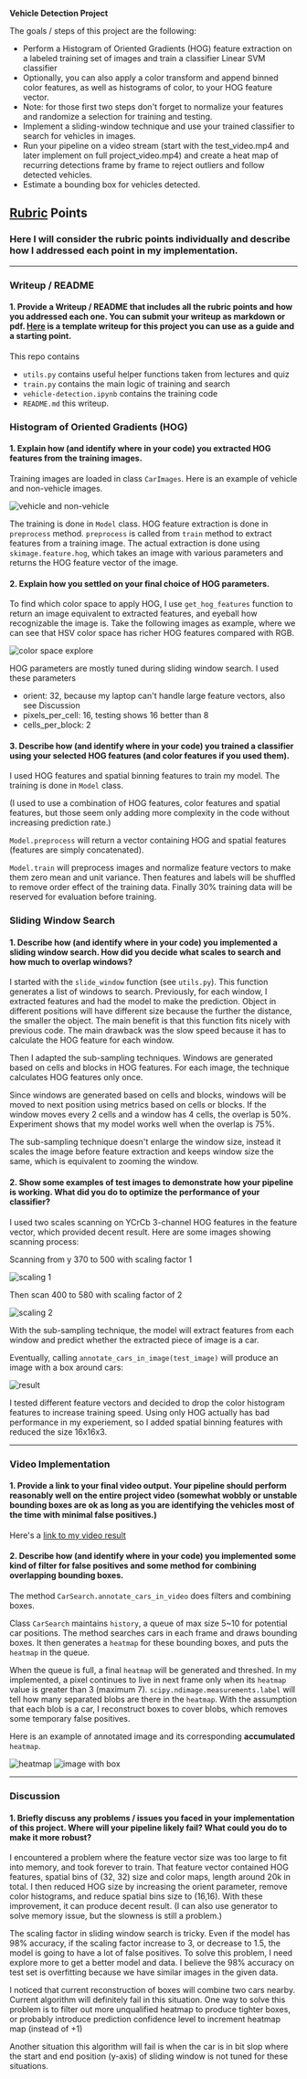 **Vehicle Detection Project**

The goals / steps of this project are the following:

* Perform a Histogram of Oriented Gradients (HOG) feature extraction on a labeled training set of images and train a classifier Linear SVM classifier
* Optionally, you can also apply a color transform and append binned color features, as well as histograms of color, to your HOG feature vector.
* Note: for those first two steps don't forget to normalize your features and randomize a selection for training and testing.
* Implement a sliding-window technique and use your trained classifier to search for vehicles in images.
* Run your pipeline on a video stream (start with the test_video.mp4 and later implement on full project_video.mp4) and create a heat map of recurring detections frame by frame to reject outliers and follow detected vehicles.
* Estimate a bounding box for vehicles detected.

[//]: # (Image References)
[image1]: ./writeup-images/v-nv.png
[image2]: ./writeup-images/rgb-hsv.png
[scale1]: ./writeup-images/scale15.png
[scale2]: ./writeup-images/scale2.png
[heatmap1]: ./writeup-images/hotimage-0.jpg
[heatmap_image1]: ./writeup-images/hotimagehot-0.jpg
[pipeline_result]: ./writeup-images/pipeline-result.png

## [Rubric](https://review.udacity.com/#!/rubrics/513/view) Points
### Here I will consider the rubric points individually and describe how I addressed each point in my implementation.  

---
### Writeup / README

#### 1. Provide a Writeup / README that includes all the rubric points and how you addressed each one.  You can submit your writeup as markdown or pdf.  [Here](https://github.com/udacity/CarND-Vehicle-Detection/blob/master/writeup_template.md) is a template writeup for this project you can use as a guide and a starting point.  

This repo contains

 - `utils.py` contains useful helper functions taken from lectures and quiz
 - `train.py` contains the main logic of training and search
 - `vehicle-detection.ipynb` contains the training code
 - `README.md` this writeup.

### Histogram of Oriented Gradients (HOG)

#### 1. Explain how (and identify where in your code) you extracted HOG features from the training images.

Training images are loaded in class `CarImages`. Here is an example of vehicle and non-vehicle images.

![vehicle and non-vehicle][image1]


The training is done in `Model` class. HOG feature extraction is done in `preprocess` method. `preprocess` is called from `train` method to extract features from a training image. The actual extraction is done using `skimage.feature.hog`, which takes an image with various parameters and returns the HOG feature vector of the image.


#### 2. Explain how you settled on your final choice of HOG parameters.

To find which color space to apply HOG, I use `get_hog_features` function to return an image equivalent to extracted features, and eyeball how recognizable the image is. Take the following images as example, where we can see that HSV color space has richer HOG features compared with RGB.

![color space explore][image2]

HOG parameters are mostly tuned during sliding window search. I used these parameters

 - orient: 32, because my laptop can't handle large feature vectors, also see Discussion
 - pixels_per_cell: 16, testing shows 16 better than 8
 - cells_per_block: 2


#### 3. Describe how (and identify where in your code) you trained a classifier using your selected HOG features (and color features if you used them).

I used HOG features and spatial binning features to train my model. The training is done in `Model` class.

(I used to use a combination of HOG features, color features and spatial features, but those seem only adding more complexity in the code without increasing prediction rate.)

`Model.preprocess` will return a vector containing HOG and spatial features (features are simply concatenated).

`Model.train` will preprocess images and normalize feature vectors to make them zero mean and unit variance. Then features and labels will be shuffled to remove order effect of the training data. Finally 30% training data will be reserved for evaluation before training.

### Sliding Window Search

#### 1. Describe how (and identify where in your code) you implemented a sliding window search.  How did you decide what scales to search and how much to overlap windows?

I started with the `slide_window` function (see `utils.py`). This function generates a list of windows to search. Previously, for each window, I extracted features and had the model to make the prediction. Object in different positions will have different size because the further the distance, the smaller the object. The main benefit is that this function fits nicely with previous code. The main drawback was the slow speed because it has to calculate the HOG feature for each window.

Then I adapted the sub-sampling techniques. Windows are generated based on cells and blocks in HOG features. For each image, the technique calculates HOG features only once.

Since windows are generated based on cells and blocks, windows will be moved to next position using metrics based on cells or blocks. If the window moves every 2 cells and a window has 4 cells, the overlap is 50%. Experiment shows that my model works well when the overlap is 75%.

The sub-sampling technique doesn't enlarge the window size, instead it scales the image before feature extraction and keeps window size the same, which is equivalent to zooming the window.

#### 2. Show some examples of test images to demonstrate how your pipeline is working.  What did you do to optimize the performance of your classifier?

I used two scales scanning on YCrCb 3-channel HOG features in the feature vector, which provided decent result.  Here are some images showing scanning process:

Scanning from y 370 to 500 with scaling factor 1

![scaling 1][scale1]

Then scan 400 to 580 with scaling factor of 2

![scaling 2][scale2]

With the sub-sampling technique, the model will extract features from each window and predict whether the extracted piece of image is a car.

Eventually, calling `annotate_cars_in_image(test_image)` will produce an image with a box around cars:

![result][pipeline_result]

I tested different feature vectors and decided to drop the color histogram features to increase training speed. Using only HOG actually has bad performance in my experiement, so I added spatial binning features with reduced the size 16x16x3.

---

### Video Implementation

#### 1. Provide a link to your final video output.  Your pipeline should perform reasonably well on the entire project video (somewhat wobbly or unstable bounding boxes are ok as long as you are identifying the vehicles most of the time with minimal false positives.)

Here's a [link to my video result](./annotated_P5_project_video.mp4)


#### 2. Describe how (and identify where in your code) you implemented some kind of filter for false positives and some method for combining overlapping bounding boxes.

The method `CarSearch.annotate_cars_in_video` does filters and combining boxes.

Class `CarSearch` maintains `history`, a queue of max size 5~10 for potential car positions. The method searches cars in each frame and draws bounding boxes. It then generates a `heatmap` for these bounding boxes, and puts the `heatmap` in the queue.

When the queue is full, a final `heatmap` will be generated and threshed. In my implemented, a pixel continues to live in next frame only when its `heatmap` value is greater than 3 (maximum 7). `scipy.ndimage.measurements.label` will tell how many separated blobs are there in the `heatmap`. With the assumption that each blob is a car, I reconstruct boxes to cover blobs, which removes some temporary false positives.

Here is an example of annotated image and its corresponding **accumulated** `heatmap`.

![heatmap][heatmap1]
![image with box][heatmap_image1]

---

### Discussion

#### 1. Briefly discuss any problems / issues you faced in your implementation of this project.  Where will your pipeline likely fail?  What could you do to make it more robust?

I encountered a problem where the feature vector size was too large to fit into memory, and took forever to train. That feature vector contained HOG features, spatial bins of (32, 32) size and color maps, length around 20k in total. I then reduced HOG size by increasing the orient parameter, remove color histograms, and reduce spatial bins size to (16,16). With these improvement, it can produce decent result. (I can also use generator to solve memory issue, but the slowness is still a problem.)

The scaling factor in sliding window search is tricky. Even if the model has 98% accuracy, if the scaling factor increase to 3, or decrease to 1.5, the model is going to have a lot of false positives. To solve this problem, I need explore more to get a better model and data. I believe the 98% accuracy on test set is overfitting because we have similar images in the given data.

I noticed that current reconstruction of boxes will combine two cars nearby. Current algorithm will definitely fail in this situation. One way to solve this problem is to filter out more unqualified heatmap to produce tighter boxes, or probably introduce prediction confidence level to increment heatmap map (instead of +1)

Another situation this algorithm will fail is when the car is in bit slop where the start and end position (y-axis) of sliding window is not tuned for these situations.
